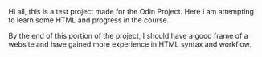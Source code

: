 Hi all, this is a test project made for the Odin Project. Here I am attempting to learn some HTML and progress in the course. 

By the end of this portion of the project, I should have a good frame of a website and have gained more experience in HTML syntax and workflow.